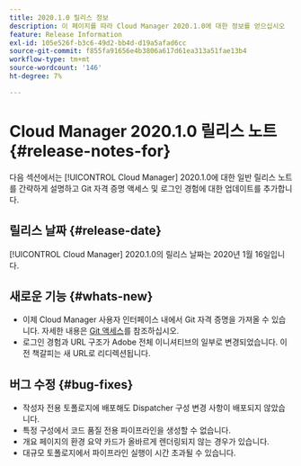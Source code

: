 ```yaml
---
title: 2020.1.0 릴리스 정보
description: 이 페이지를 따라 Cloud Manager 2020.1.0에 대한 정보를 얻으십시오
feature: Release Information
exl-id: 105e526f-b3c6-49d2-bb4d-d19a5afad6cc
source-git-commit: f855fa91656e4b3806a617d61ea313a51fae13b4
workflow-type: tm+mt
source-wordcount: '146'
ht-degree: 7%

---
```


# Cloud Manager 2020.1.0 릴리스 노트 {#release-notes-for}

다음 섹션에서는 [!UICONTROL Cloud Manager] 2020.1.0에 대한 일반 릴리스 노트를 간략하게 설명하고 Git 자격 증명 액세스 및 로그인 경험에 대한 업데이트를 추가합니다.

## 릴리스 날짜 {#release-date}

[!UICONTROL Cloud Manager] 2020.1.0의 릴리스 날짜는 2020년 1월 16일입니다.

## 새로운 기능 {#whats-new}

* 이제 Cloud Manager 사용자 인터페이스 내에서 Git 자격 증명을 가져올 수 있습니다. 자세한 내용은 [Git 액세스](/help/managing-code/managing-repositories.md)를 참조하십시오.
* 로그인 경험과 URL 구조가 Adobe 전체 이니셔티브의 일부로 변경되었습니다. 이전 책갈피는 새 URL로 리디렉션됩니다.


## 버그 수정 {#bug-fixes}

* 작성자 전용 토폴로지에 배포해도 Dispatcher 구성 변경 사항이 배포되지 않았습니다.
* 특정 구성에서 코드 품질 전용 파이프라인을 생성할 수 없습니다.
* 개요 페이지의 환경 요약 카드가 올바르게 렌더링되지 않는 경우가 있습니다.
* 대규모 토폴로지에서 파이프라인 실행이 시간 초과될 수 있습니다.
